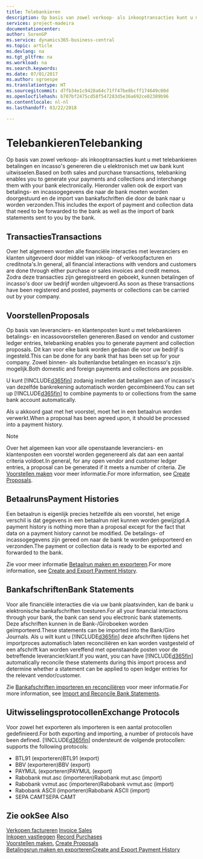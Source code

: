 ```yaml
---
title: Telebankieren
description: Op basis van zowel verkoop- als inkooptransacties kunt u met telebankieren betalingen en incasso's genereren die u elektronisch met uw bank kunt uitwisselen.
services: project-madeira
documentationcenter: 
author: SorenGP
ms.service: dynamics365-business-central
ms.topic: article
ms.devlang: na
ms.tgt_pltfrm: na
ms.workload: na
ms.search.keywords: 
ms.date: 07/01/2017
ms.author: sgroespe
ms.translationtype: HT
ms.sourcegitcommit: d7fb34e1c9428a64c71ff47be8bcff174649c00d
ms.openlocfilehash: b707bf2475cd58f547283d5e36a692ce02389b96
ms.contentlocale: nl-nl
ms.lasthandoff: 03/22/2018

---
```

# <a name="telebanking"></a><span data-ttu-id="b5617-103">Telebankieren</span><span class="sxs-lookup"><span data-stu-id="b5617-103">Telebanking</span></span>
<span data-ttu-id="b5617-104">Op basis van zowel verkoop- als inkooptransacties kunt u met telebankieren betalingen en incasso's genereren die u elektronisch met uw bank kunt uitwisselen.</span><span class="sxs-lookup"><span data-stu-id="b5617-104">Based on both sales and purchase transactions, telebanking enables you to generate your payments and collections and interchange them with your bank electronically.</span></span> <span data-ttu-id="b5617-105">Hieronder vallen ook de export van betalings- en incassogegevens die naar de bank moeten worden doorgestuurd en de import van bankafschriften die door de bank naar u worden verzonden.</span><span class="sxs-lookup"><span data-stu-id="b5617-105">This includes the export of payment and collection data that need to be forwarded to the bank as well as the import of bank statements sent to you by the bank.</span></span>  

## <a name="transactions"></a><span data-ttu-id="b5617-106">Transacties</span><span class="sxs-lookup"><span data-stu-id="b5617-106">Transactions</span></span>  
<span data-ttu-id="b5617-107">Over het algemeen worden alle financiële interacties met leveranciers en klanten uitgevoerd door middel van inkoop- of verkoopfacturen en creditnota's.</span><span class="sxs-lookup"><span data-stu-id="b5617-107">In general, all financial interactions with vendors and customers are done through either purchase or sales invoices and credit memos.</span></span> <span data-ttu-id="b5617-108">Zodra deze transacties zijn geregistreerd en geboekt, kunnen betalingen of incasso's door uw bedrijf worden uitgevoerd.</span><span class="sxs-lookup"><span data-stu-id="b5617-108">As soon as these transactions have been registered and posted, payments or collections can be carried out by your company.</span></span>  

## <a name="proposals"></a><span data-ttu-id="b5617-109">Voorstellen</span><span class="sxs-lookup"><span data-stu-id="b5617-109">Proposals</span></span>  
<span data-ttu-id="b5617-110">Op basis van leveranciers- en klantenposten kunt u met telebankieren betalings- en incassovoorstellen genereren.</span><span class="sxs-lookup"><span data-stu-id="b5617-110">Based on vendor and customer ledger entries, telebanking enables you to generate payment and collection proposals.</span></span> <span data-ttu-id="b5617-111">Dit kan voor elke bank worden gedaan die voor uw bedrijf is ingesteld.</span><span class="sxs-lookup"><span data-stu-id="b5617-111">This can be done for any bank that has been set up for your company.</span></span> <span data-ttu-id="b5617-112">Zowel binnen- als buitenlandse betalingen en incasso's zijn mogelijk.</span><span class="sxs-lookup"><span data-stu-id="b5617-112">Both domestic and foreign payments and collections are possible.</span></span>  

<span data-ttu-id="b5617-113">U kunt [!INCLUDE[d365fin](../../includes/d365fin_md.md)] zodanig instellen dat betalingen aan of incasso's van dezelfde bankrekening automatisch worden gecombineerd.</span><span class="sxs-lookup"><span data-stu-id="b5617-113">You can set up [!INCLUDE[d365fin](../../includes/d365fin_md.md)] to combine payments to or collections from the same bank account automatically.</span></span>  

<span data-ttu-id="b5617-114">Als u akkoord gaat met het voorstel, moet het in een betaalrun worden verwerkt.</span><span class="sxs-lookup"><span data-stu-id="b5617-114">When a proposal has been agreed upon, it should be processed into a payment history.</span></span>  

> [!NOTE]  
>  <span data-ttu-id="b5617-115">Over het algemeen kan voor alle openstaande leveranciers- en klantenposten een voorstel worden gegenereerd als dat aan een aantal criteria voldoet.</span><span class="sxs-lookup"><span data-stu-id="b5617-115">In general, for any open vendor and customer ledger entries, a proposal can be generated if it meets a number of criteria.</span></span> <span data-ttu-id="b5617-116">Zie [Voorstellen maken](how-to-create-proposals.md) voor meer informatie.</span><span class="sxs-lookup"><span data-stu-id="b5617-116">For more information, see [Create Proposals](how-to-create-proposals.md).</span></span>  

## <a name="payment-histories"></a><span data-ttu-id="b5617-117">Betaalruns</span><span class="sxs-lookup"><span data-stu-id="b5617-117">Payment Histories</span></span>  
<span data-ttu-id="b5617-118">Een betaalrun is eigenlijk precies hetzelfde als een voorstel, het enige verschil is dat gegevens in een betaalrun niet kunnen worden gewijzigd.</span><span class="sxs-lookup"><span data-stu-id="b5617-118">A payment history is nothing more than a proposal except for the fact that data on a payment history cannot be modified.</span></span> <span data-ttu-id="b5617-119">De betalings- of incassogegevens zijn gereed om naar de bank te worden geëxporteerd en verzonden.</span><span class="sxs-lookup"><span data-stu-id="b5617-119">The payment or collection data is ready to be exported and forwarded to the bank.</span></span>  

 <span data-ttu-id="b5617-120">Zie voor meer informatie [Betaalrun maken en exporteren](how-to-create-and-export-payment-history.md).</span><span class="sxs-lookup"><span data-stu-id="b5617-120">For more information, see [Create and Export Payment History](how-to-create-and-export-payment-history.md).</span></span>  

## <a name="bank-statements"></a><span data-ttu-id="b5617-121">Bankafschriften</span><span class="sxs-lookup"><span data-stu-id="b5617-121">Bank Statements</span></span>  
 <span data-ttu-id="b5617-122">Voor alle financiële interacties die via uw bank plaatsvinden, kan de bank u elektronische bankafschriften toesturen.</span><span class="sxs-lookup"><span data-stu-id="b5617-122">For all your financial interactions through your bank, the bank can send you electronic bank statements.</span></span> <span data-ttu-id="b5617-123">Deze afschriften kunnen in de Bank-/Giroboeken worden geïmporteerd.</span><span class="sxs-lookup"><span data-stu-id="b5617-123">These statements can be imported into the Bank/Giro Journals.</span></span> <span data-ttu-id="b5617-124">Als u wilt kunt u [!INCLUDE[d365fin](../../includes/d365fin_md.md)] deze afschriften tijdens het importproces automatisch laten reconciliëren en kan worden vastgesteld of een afschrift kan worden vereffend met openstaande posten voor de betreffende leverancier/klant.</span><span class="sxs-lookup"><span data-stu-id="b5617-124">If you want, you can have [!INCLUDE[d365fin](../../includes/d365fin_md.md)] automatically reconcile these statements during this import process and determine whether a statement can be applied to open ledger entries for the relevant vendor/customer.</span></span>  

 <span data-ttu-id="b5617-125">Zie [Bankafschriften importeren en reconciliëren](how-to-import-and-reconcile-bank-statements.md) voor meer informatie.</span><span class="sxs-lookup"><span data-stu-id="b5617-125">For more information, see [Import and Reconcile Bank Statements](how-to-import-and-reconcile-bank-statements.md).</span></span>  

## <a name="exchange-protocols"></a><span data-ttu-id="b5617-126">Uitwisselingsprotocollen</span><span class="sxs-lookup"><span data-stu-id="b5617-126">Exchange Protocols</span></span>  
 <span data-ttu-id="b5617-127">Voor zowel het exporteren als importeren is een aantal protocollen gedefinieerd.</span><span class="sxs-lookup"><span data-stu-id="b5617-127">For both exporting and importing, a number of protocols have been defined.</span></span> [!INCLUDE[d365fin](../../includes/d365fin_md.md)]<span data-ttu-id="b5617-128"> ondersteunt de volgende protocollen:</span><span class="sxs-lookup"><span data-stu-id="b5617-128"> supports the following protocols:</span></span>  

- <span data-ttu-id="b5617-129">BTL91 (exporteren)</span><span class="sxs-lookup"><span data-stu-id="b5617-129">BTL91 (export)</span></span>  
- <span data-ttu-id="b5617-130">BBV (exporteren)</span><span class="sxs-lookup"><span data-stu-id="b5617-130">BBV (export)</span></span>  
- <span data-ttu-id="b5617-131">PAYMUL (exporteren)</span><span class="sxs-lookup"><span data-stu-id="b5617-131">PAYMUL (export)</span></span>  
- <span data-ttu-id="b5617-132">Rabobank mut.asc (importeren)</span><span class="sxs-lookup"><span data-stu-id="b5617-132">Rabobank mut.asc (import)</span></span>  
- <span data-ttu-id="b5617-133">Rabobank vvmut.asc (importeren)</span><span class="sxs-lookup"><span data-stu-id="b5617-133">Rabobank vvmut.asc (import)</span></span>  
- <span data-ttu-id="b5617-134">Rabobank ASCII (importeren)</span><span class="sxs-lookup"><span data-stu-id="b5617-134">Rabobank ASCII (import)</span></span>  
- <span data-ttu-id="b5617-135">SEPA CAMT</span><span class="sxs-lookup"><span data-stu-id="b5617-135">SEPA CAMT</span></span>  

## <a name="see-also"></a><span data-ttu-id="b5617-136">Zie ook</span><span class="sxs-lookup"><span data-stu-id="b5617-136">See Also</span></span>  
 <span data-ttu-id="b5617-137">[Verkopen factureren](../../sales-how-invoice-sales.md) </span><span class="sxs-lookup"><span data-stu-id="b5617-137">[Invoice Sales](../../sales-how-invoice-sales.md) </span></span>  
 <span data-ttu-id="b5617-138">[Inkopen vastleggen](../../purchasing-how-record-purchases.md) </span><span class="sxs-lookup"><span data-stu-id="b5617-138">[Record Purchases](../../purchasing-how-record-purchases.md) </span></span>  
 <span data-ttu-id="b5617-139">[Voorstellen maken.](how-to-create-proposals.md) </span><span class="sxs-lookup"><span data-stu-id="b5617-139">[Create Proposals](how-to-create-proposals.md) </span></span>  
 [<span data-ttu-id="b5617-140">Betalingsrun maken en exporteren</span><span class="sxs-lookup"><span data-stu-id="b5617-140">Create and Export Payment History</span></span>](how-to-create-and-export-payment-history.md)

